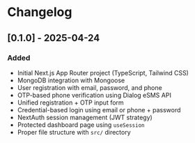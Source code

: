 # Changelog

## [0.1.0] - 2025-04-24

### Added

-   Initial Next.js App Router project (TypeScript, Tailwind CSS)
-   MongoDB integration with Mongoose
-   User registration with email, password, and phone
-   OTP-based phone verification using Dialog eSMS API
-   Unified registration + OTP input form
-   Credential-based login using email or phone + password
-   NextAuth session management (JWT strategy)
-   Protected dashboard page using `useSession`
-   Proper file structure with `src/` directory
